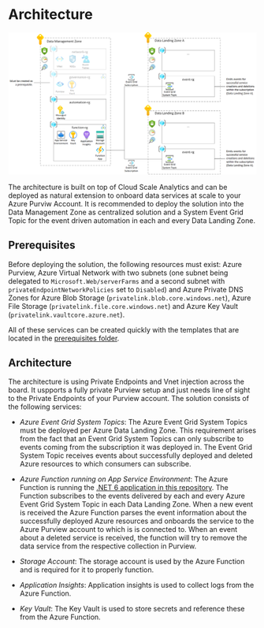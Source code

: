 # Architecture

![Purview Automation Architecture](./images/Architecture.png)

The architecture is built on top of Cloud Scale Analytics and can be deployed as natural extension to onboard data services at scale to your Azure Purviw Account. It is recommended to deploy the solution into the Data Management Zone as centralized solution and a System Event Grid Topic for the event driven automation in each and every Data Landing Zone.

## Prerequisites

Before deploying the solution, the following resources must exist: Azure Purview, Azure Virtual Network with two subnets (one subnet being delegated to `Microsoft.Web/serverFarms` and a second subnet with `privateEndpointNetworkPolicies` set to `Disabled`) and Azure Private DNS Zones for Azure Blob Storage (`privatelink.blob.core.windows.net`), Azure File Storage (`privatelink.file.core.windows.net`) and Azure Key Vault (`privatelink.vaultcore.azure.net`).

All of these services can be created quickly with the templates that are located in the [prerequisites folder](/docs/reference/prerequisites/).

## Architecture

The architecture is using Private Endpoints and Vnet injection across the board. It uspports a fully private Purview setup and just needs line of sight to the Private Endpoints of your Purview account. The solution consists of the following services:

* *Azure Event Grid System Topics*: The Azure Event Grid System Topics must be deployed per Azure Data Landing Zone. This requirement arises from the fact that an Event Grid System Topics can only subscribe to events coming from the subscription it was deployed in. The Event Grid System Topic receives events about successfully deployed and deleted Azure resources to which consumers can subscribe.

* *Azure Function running on App Service Environment*: The Azure Function is running the [.NET 6 application in this repository](/code/PurviewAutomation/). The Function subscribes to the events delivered by each and every Azure Event Grid System Topic in each Data Landing Zone. When a new event is received the Azure Function parses the event information about the successfully deployed Azure resources and onboards the service to the Azure Purview account to which is is connected to. When an event about a deleted service is received, the function will try to remove the data service from the respective collection in Purview.

* *Storage Account*: The storage account is used by the Azure Function and is required for it to properly function.

* *Application Insights*: Application insights is used to collect logs from the Azure Function.

* *Key Vault*: The Key Vault is used to store secrets and reference these from the Azure Function.
